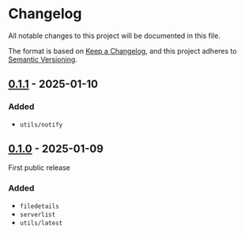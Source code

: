 # Changelog

All notable changes to this project will be documented in this file.

The format is based on [Keep a Changelog][],
and this project adheres to [Semantic Versioning][].

<!--
## Unreleased

### Added
### Changed
### Removed
-->

## [0.1.1][] - 2025-01-10

### Added

* `utils/notify`

[0.1.1]: https://github.com/WoozyMasta/steam/releases/tag/v0.1.1

## [0.1.0][] - 2025-01-09

First public release

### Added

* `filedetails`
* `serverlist`
* `utils/latest`

[0.1.0]: https://github.com/WoozyMasta/steam/releases/tag/v0.1.0

<!--links-->
[Keep a Changelog]: https://keepachangelog.com/en/1.1.0/
[Semantic Versioning]: https://semver.org/spec/v2.0.0.html

